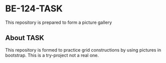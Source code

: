 # BE-124-TASK
This repository is prepared to form a picture gallery

## About TASK
This repository is formed to practice grid constructions by using pictures in bootstrap. This is a try-project not a real one.
